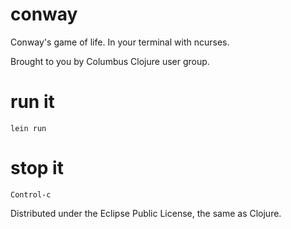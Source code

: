 # conway

Conway's game of life. In your terminal with ncurses.

Brought to you by Columbus Clojure user group.

# run it

    lein run

# stop it

    Control-c

Distributed under the Eclipse Public License, the same as Clojure.
